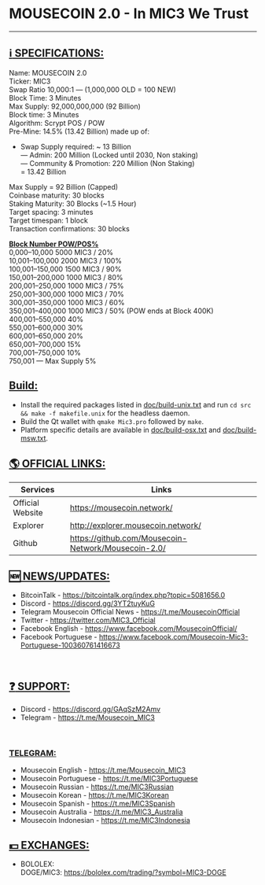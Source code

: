 # <b> MOUSECOIN 2.0 - In MIC3 We Trust </b>

--------------------------------------------------------------------------------------------------------------
## <b><u> :information_source: SPECIFICATIONS:</u></b><br>
Name: MOUSECOIN 2.0<br>
Ticker: MIC3<br>
Swap Ratio 10,000:1 — (1,000,000 OLD = 100 NEW)<br>
Block Time: 3 Minutes<br>
Max Supply: 92,000,000,000 (92 Billion)<br>
Block time: 3 Minutes<br>
Algorithm: Scrypt POS / POW<br>
Pre-Mine: 14.5% (13.42 Billion) made up of:<br>
- Swap Supply required: ~ 13 Billion<br>
— Admin: 200 Million (Locked until 2030, Non staking)<br>
— Community & Promotion: 220 Million (Non Staking)<br>
= 13.42 Billion<br>

Max Supply = 92 Billion (Capped)<br>
Coinbase maturity: 30 blocks<br>
Staking Maturity: 30 Blocks (~1.5 Hour)<br>
Target spacing: 3 minutes<br>
Target timespan: 1 block<br>
Transaction confirmations: 30 blocks<br>

<b><u> Block Number POW/POS%</u></b><br>
0,000–10,000 5000 MIC3 / 20%<br>
10,001–100,000 2000 MIC3 / 100%<br>
100,001–150,000 1500 MIC3 / 90%<br>
150,001–200,000 1000 MIC3 / 80%<br>
200,001–250,000 1000 MIC3 / 75%<br>
250,001–300,000 1000 MIC3 / 70%<br>
300,001–350,000 1000 MIC3 / 60%<br>
350,001–400,000 1000 MIC3 / 50% (POW ends at Block 400K)<br>
400,001–550,000 40%<br>
550,001–600,000 30%<br>
600,001–650,000 20%<br>
650,001–700,000 15%<br>
700,001–750,000 10%<br>
750,001 — Max Supply 5%<br>

## <b><u>Build:</u></b><br>
- Install the required packages listed in [doc/build-unix.txt](doc/build-unix.txt) and run `cd src && make -f makefile.unix` for the headless daemon.<br>
- Build the Qt wallet with `qmake Mic3.pro` followed by `make`.<br>
- Platform specific details are available in [doc/build-osx.txt](doc/build-osx.txt) and [doc/build-msw.txt](doc/build-msw.txt).<br>

## <b><u> :earth_americas: OFFICIAL LINKS:</u></b><br>
| Services | Links |
| --- | --- |
| Official Website | https://mousecoin.network/ |
| Explorer | http://explorer.mousecoin.network/ |
| Github | https://github.com/Mousecoin-Network/Mousecoin-2.0/ |


## <b><u> :new: NEWS/UPDATES:</u></b><br>
- BitcoinTalk - https://bitcointalk.org/index.php?topic=5081656.0<br>
- Discord - https://discord.gg/3YT2tuyKuG<br>
- Telegram Mousecoin Official News - https://t.me/MousecoinOfficial<br>
- Twitter - https://twitter.com/MIC3_Official<br>
- Facebook English - https://www.facebook.com/MousecoinOfficial/<br>
- Facebook Portuguese - https://www.facebook.com/Mousecoin-Mic3-Portuguese-100360761416673<br>
<br>

## <b><u> :question: SUPPORT:</u></b><br>
- Discord - https://discord.gg/GAqSzM2Amv<br>
- Telegram - https://t.me/Mousecoin_MIC3<br>
<br>

### <b><u>TELEGRAM:</u></b><br>
- Mousecoin English - https://t.me/Mousecoin_MIC3<br>
- Mousecoin Portuguese - https://t.me/MIC3Portuguese<br>
- Mousecoin Russian - https://t.me/MIC3Russian<br>
- Mousecoin Korean - https://t.me/MIC3Korean<br>
- Mousecoin Spanish - https://t.me/MIC3Spanish<br>
- Mousecoin Australia - https://t.me/MIC3_Australia<br>
- Mousecoin Indonesian - https://t.me/MIC3Indonesia<br>

## <b><u> :dollar: EXCHANGES:</u></b><br>
- BOLOLEX:<br>
DOGE/MIC3: https://bololex.com/trading/?symbol=MIC3-DOGE<br>
<br>
